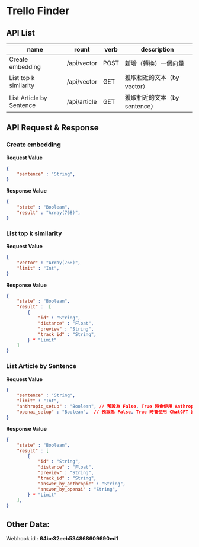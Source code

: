 # Trello Finder
## API List
|  name | rount  | verb | description |
|  ---  | -----  | ---  | ----------- |
| Create embedding  | /api/vector | POST | 新增（轉換）一個向量 |
| List top k similarity | /api/vector | GET | 獲取相近的文本（by vector） |
| List Article by Sentence | /api/article | GET | 獲取相近的文本（by sentence） |

## API Request & Response

### Create embedding
**Request Value**
``` json
{
    "sentence" : "String",
}
```

**Response Value**
``` json
{
    "state" : "Boolean",
    "result" : "Array(768)",
}
```

### List top k similarity
**Request Value**
``` json
{
    "vector" : "Array(768)",
    "limit" : "Int",
}
```

**Response Value**
``` json
{
    "state" : "Boolean",
    "result" :  [
        {
            "id" : "String",
            "distance" : "Float",
            "preview" : "String",
            "track_id" : "String",
        } * "Limit"
    ] 
}
```

### List Article by Sentence
**Request Value**
``` json
{
    "sentence" : "String",
    "limit" : "Int",
    "anthropic_setup" : "Boolean", // 預設為 False, True 時會使用 Anthropic 回答問題
    "openai_setup" : "Boolean",  // 預設為 False, True 時會使用 ChatGPT 回答問題
}
```

**Response Value**
``` json
{
    "state" : "Boolean",
    "result" : [
        {
            "id" : "String",
            "distance" : "Float",
            "preview" : "String",
            "track_id" : "String",
            "answer_by_anthropic" : "String",
            "answer_by_openai" : "String",
        } * "Limit"
    ],
}
```

## Other Data:
Webhook id : **64be32eeb534868609690ed1**